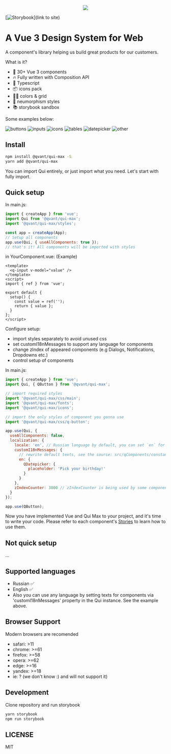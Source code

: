 <p align="center">
  <img src="/.readme-assets/qui-logo.svg?raw=true" />
</p>

[![Storybook](https://cdn.jsdelivr.net/gh/storybookjs/brand@master/badge/badge-storybook.svg)](link to site)

<p align="center" class="unchanged rich-diff-level-one">

# A Vue 3 Design System for Web

A component's library helping us build great products for our customers.

What is it?

- 🔩 30+ Vue 3 components
- 🔥 Fully written with Composition API
- 🔑 Typescript
- 📦 icons pack
- 🏳️‍🌈 colors & grid
- 🥷 neumorphism styles
- 📚 storybook sandbox

Some examples below:

![buttons](/.readme-assets/buttons.jpg?raw=true)
![inputs](/.readme-assets/inputs.gif?raw=true)
![icons](/.readme-assets/icons.gif?raw=true)
![tables](/.readme-assets/tables.jpg?raw=true)
![datepicker](/.readme-assets/datepicker.jpg?raw=true)
![other](/.readme-assets/other.jpg?raw=true)

## Install

```bash
npm install @qvant/qui-max -S
yarn add @qvant/qui-max
```

You can import Qui entirely, or just import what you need. Let's start with fully import.

## Quick setup

In main.js:

```js
import { createApp } from 'vue';
import Qui from '@qvant/qui-max';
import '@qvant/qui-max/styles';

const app = createApp(App);
// Setup all components
app.use(Qui, { useAllComponents: true });
// that's it! All components will be imported with styles
```

in YourComponent.vue: (Example)

```vue
<template>
  <q-input v-model="value" />
</template>
<script>
import { ref } from 'vue';

export default {
  setup() {
    const value = ref('');
    return { value };
  }
};
</script>
```

Configure setup:

- import styles separately to avoid unused css
- set customI18nMessages to support any language for components
- change zIndex of appeared components (e.g Dialogs, Notifications, Dropdowns etc.)
- control setup of components

In main.js:

```js
import { createApp } from 'vue';
import Qui, { QButton } from '@qvant/qui-max';

// import required styles
import '@qvant/qui-max/css/main';
import '@qvant/qui-max/fonts';
import '@qvant/qui-max/icons';

// import the only styles of component you gonna use
import '@qvant/qui-max/css/q-button';

app.use(Qui, {
  useAllComponents: false,
  localization: {
    locale: 'en', // Russian language by default, you can set `en` for English
    customI18nMessages: {
      // rewrite default texts, see the source: src/qComponents/constants/locales
      en: {
        QDatepicker: {
          placeholder: 'Pick your birthday!'
        }
      }
    },
    zIndexCounter: 3000 // zIndexCounter is being used by some components, (e.g QPopover, QSelect, QDialog ...etc), 2000 by default
  }
});

app.use(QButton);
```

Now you have implemented Vue and Qui Max to your project, and it's time to write your code.
Please refer to each component's [Stories](https://qvant-lab.github.io/qui-max/) to learn how to use them.

## Not quick setup

...

## Supported languages

- Russian ✅
- English ✅
- Also you can use any language by setting texts for components via 'customI18nMessages' property in the Qui instance. See the example above.

## Browser Support

Modern browsers are recomended

- safari: >11
- chrome: >=61
- firefox: >=58
- opera: >=62
- edge: >=16
- yandex: >=18
- ie: ? (we don't know :) and will not support it)

## Development

Clone repository and run storybook

```bash
yarn storybook
npm run storybook
```

## LICENSE

MIT
